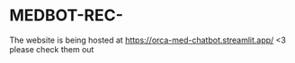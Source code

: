 # MEDBOT-REC-

The website is being hosted at https://orca-med-chatbot.streamlit.app/  <3 please check them out 
